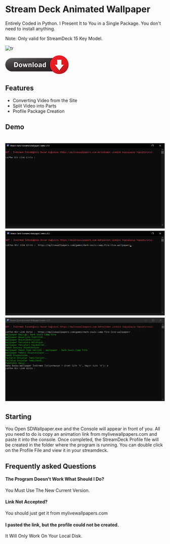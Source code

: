 
# Stream Deck Animated Wallpaper 

Entirely Coded in Python. I Present It to You in a Single Package. You don't need to install anything.

Note: Only valid for StreamDeck 15 Key Model.

![tr](https://img.shields.io/github/downloads/osmancitci/StreamDeckAnimatedWallpaper/total?color=HSL%28230%C2%B0%2C%200%25%2C%2050%25%29&label=Downloads)

[![tr](https://github.com/osmancitci/GrandRp-Farm/blob/main/Template/Download.png?raw=true)](https://github.com/osmancitci/StreamDeckAnimatedWallpaper/releases/download/v1.0/SDWallpaper.exe)

## Features

- Converting Video from the Site
- Split Video into Parts
- Profile Package Creation
  
## Demo


![1](https://github.com/osmancitci/StreamDeckAnimatedWallpaper/blob/main/Picture/1.png?raw=true)
![2](https://github.com/osmancitci/StreamDeckAnimatedWallpaper/blob/main/Picture/2.png?raw=true)
![3](https://github.com/osmancitci/StreamDeckAnimatedWallpaper/blob/main/Picture/3.png?raw=true)
=======


## Starting

You Open SDWallpaper.exe and the Console will appear in front of you. All you need to do is copy an animation link from mylivewallpapers.com and paste it into the console. Once completed, the StreamDeck Profile file will be created in the folder where the program is running. You can double click on the Profile File and view it in your streamdeck.

  
## Frequently asked Questions

#### The Program Doesn't Work What Should I Do?

You Must Use The New Current Version.

#### Link Not Accepted?

You should just get it from mylivewallpapers.com

#### I pasted the link, but the profile could not be created.

It Will Only Work On Your Local Disk.

